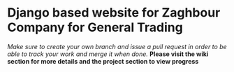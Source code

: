# Django based website for Zaghbour Company for General Trading
_Make sure to create your own branch and issue a pull request in order to be able to track your work and merge it when done._
**Please visit the wiki section for more details and the project section to view progress**

